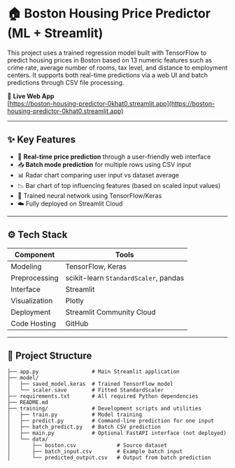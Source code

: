 # 🏠 Boston Housing Price Predictor (ML + Streamlit)

This project uses a trained regression model built with TensorFlow to predict housing prices in Boston based on 13 numeric features such as crime rate, average number of rooms, tax level, and distance to employment centers. It supports both real-time predictions via a web UI and batch predictions through CSV file processing.

🔗 **Live Web App**  
[https://boston-housing-predictor-0khat0.streamlit.app](https://boston-housing-predictor-0khat0.streamlit.app)

---

## ✨ Key Features

- 🔮 **Real-time price prediction** through a user-friendly web interface
- 📥 **Batch mode prediction** for multiple rows using CSV input
- 📊 Radar chart comparing user input vs dataset average
- 📉 Bar chart of top influencing features (based on scaled input values)
- 🧠 Trained neural network using TensorFlow/Keras
- ☁️ Fully deployed on Streamlit Cloud

---

## ⚙️ Tech Stack

| Component      | Tools                                      |
|----------------|--------------------------------------------|
| Modeling       | TensorFlow, Keras                          |
| Preprocessing  | scikit-learn `StandardScaler`, pandas      |
| Interface      | Streamlit                                  |
| Visualization  | Plotly                                     |
| Deployment     | Streamlit Community Cloud                  |
| Code Hosting   | GitHub                                     |

---

## 📁 Project Structure

```plaintext
├── app.py                 # Main Streamlit application
├── model/
│   ├── saved_model.keras  # Trained TensorFlow model
│   └── scaler.save        # Fitted StandardScaler
├── requirements.txt       # All required Python dependencies
├── README.md
├── training/              # Development scripts and utilities
│   ├── train.py           # Model training
│   ├── predict.py         # Command-line prediction for one input
│   ├── batch_predict.py   # Batch CSV prediction
│   ├── main.py            # Optional FastAPI interface (not deployed)
│   └── data/
│       ├── boston.csv             # Source dataset
│       ├── batch_input.csv        # Example batch input
│       └── predicted_output.csv   # Output from batch prediction
